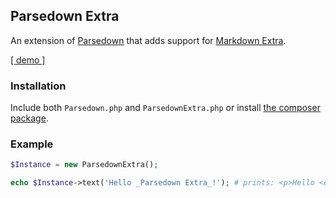 ## Parsedown Extra

An extension of [Parsedown](http://parsedown.org) that adds support for [Markdown Extra](http://en.wikipedia.org/wiki/Markdown_Extra).

[[ demo ]](http://parsedown.org/extra/)

### Installation

Include both `Parsedown.php` and `ParsedownExtra.php` or install [the composer package](https://packagist.org/packages/erusev/parsedown-extra).

### Example

``` php
$Instance = new ParsedownExtra();

echo $Instance->text('Hello _Parsedown Extra_!'); # prints: <p>Hello <em>Parsedown Extra</em>!</p>
```
